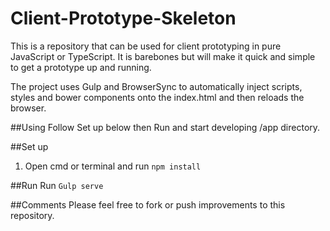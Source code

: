 # Client-Prototype-Skeleton
This is a repository that can be used for client prototyping in pure JavaScript or TypeScript.
It is barebones but will make it quick and simple to get a prototype up and running.

The project uses Gulp and BrowserSync to automatically inject scripts, styles and bower components onto the index.html and then reloads the browser.

##Using
Follow Set up below then Run and start developing /app directory.

##Set up
1. Open cmd or terminal and run `npm install`

##Run
Run `Gulp serve`

##Comments
Please feel free to fork or push improvements to this repository.
